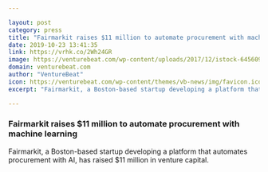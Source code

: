 ```yaml
---

layout: post
category: press
title: "Fairmarkit raises $11 million to automate procurement with machine learning"
date: 2019-10-23 13:41:35
link: https://vrhk.co/2Wh24GR
image: https://venturebeat.com/wp-content/uploads/2017/12/istock-645609968-e1571754950321.jpg?w=1200&strip=all
domain: venturebeat.com
author: "VentureBeat"
icon: https://venturebeat.com/wp-content/themes/vb-news/img/favicon.ico
excerpt: "Fairmarkit, a Boston-based startup developing a platform that automates procurement with AI, has raised $11 million in venture capital."

---
```


### Fairmarkit raises $11 million to automate procurement with machine learning

Fairmarkit, a Boston-based startup developing a platform that automates procurement with AI, has raised $11 million in venture capital.
